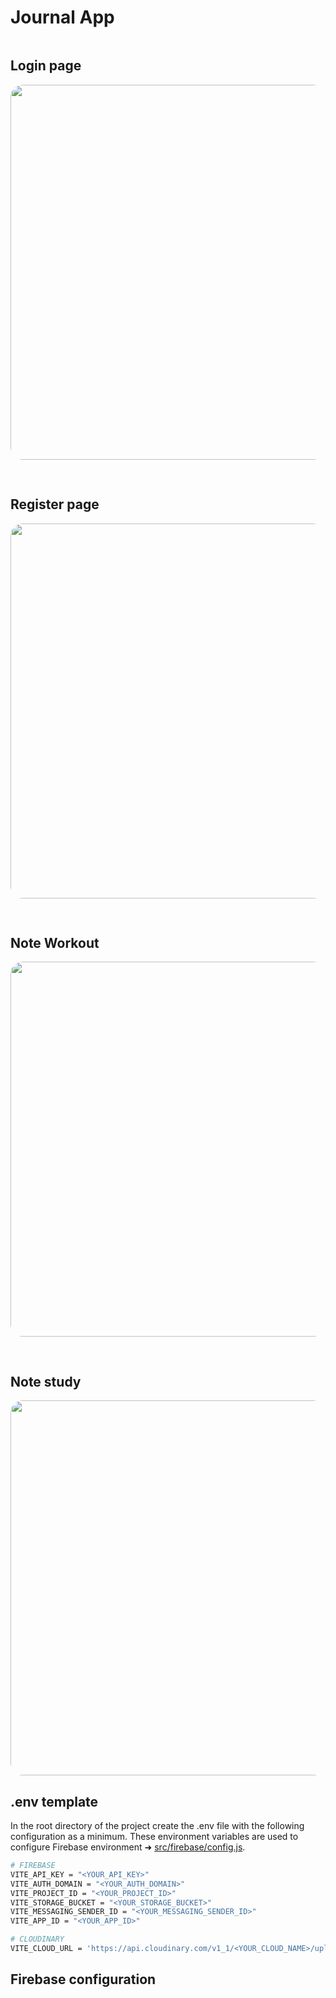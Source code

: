 # Journal App

<div style='display: flex; flex-direction: column; gap: 30px;justify-content:center;align-items:"center"'>
    <div>
    <h2>Login page</h2>
    <img src='https://res.cloudinary.com/kevinsandoval/image/upload/v1670116942/journal/login_a7w7sv.png' style='border-radius: 20px;width: 600px;'/>
    </div>
    <div>
    <h2>Register page</h2>
    <img src='https://res.cloudinary.com/kevinsandoval/image/upload/v1670116934/journal/register_accpsh.png' style='border-radius: 20px;width: 600px;'/>
    </div>
    <div>
    <h2>Note Workout</h2>
    <img src='https://res.cloudinary.com/kevinsandoval/image/upload/v1670116934/journal/note-workout_qtztkz.png' style='border-radius: 20px;width: 600px;'/>
    </div>
    <div>
    <h2>Note study</h2>
    <img src='https://res.cloudinary.com/kevinsandoval/image/upload/v1670116933/journal/note-study_r4ih4i.png' style='border-radius: 20px;width: 600px;'/>
    </div>

</div>

## .env template

In the root directory of the project create the .env file with the following configuration as a minimum. These environment variables are used to configure Firebase environment ➜ [src/firebase/config.js](https://github.com/Kevin-Jose-Sandoval/journal-app/blob/develop/src/firebase/config.js).

```sh
# FIREBASE
VITE_API_KEY = "<YOUR_API_KEY>"
VITE_AUTH_DOMAIN = "<YOUR_AUTH_DOMAIN>"
VITE_PROJECT_ID = "<YOUR_PROJECT_ID>"
VITE_STORAGE_BUCKET = "<YOUR_STORAGE_BUCKET>"
VITE_MESSAGING_SENDER_ID = "<YOUR_MESSAGING_SENDER_ID>"
VITE_APP_ID = "<YOUR_APP_ID>"

# CLOUDINARY
VITE_CLOUD_URL = 'https://api.cloudinary.com/v1_1/<YOUR_CLOUD_NAME>/upload'
```

## Firebase configuration
